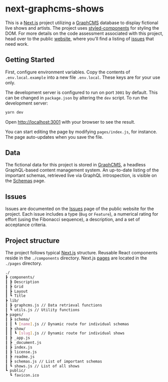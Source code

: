 # next-graphcms-shows
This is a [Next.js] project utilizing a [GraphCMS] database to display fictional live shows and artists. The project uses [styled-components] for styling the DOM. For more details on the code assessment associated with this project, head over to the public [website](https://codevalapp.github.io/next-graphcms-shows/), where you'll find a listing of [issues](#issues) that need work.

## Getting Started

First, configure environment variables. Copy the contents of `.env.local.example` into a new file `.env.local`. These keys are for your use only.

The development server is configured to run on port `3001` by default. This can be changed in `package.json` by altering the `dev` script. To run the development server:

```bash
yarn dev
```

Open [http://localhost:3001](http://localhost:3001) with your browser to see the result.

You can start editing the page by modifying `pages/index.js`, for instance. The page auto-updates when you save the file.

## Data
The fictional data for this project is stored in [GraphCMS], a headless GraphQL-based content management system. An up-to-date listing of the important schemas, retrieved live via GraphQL introspection, is visible on the [Schemas](http://localhost:3001/schemas) page.

## Issues
Issues are documented on the [Issues](https://codevalapp.github.io/next-graphcms-shows/issues/) page of the public website for the project. Each issue includes a type (`Bug` or `Feature`), a numerical rating for effort (using the Fibonacci sequence), a description, and a set of acceptance criteria.

## Project structure
The project follows typical [Next.js] structure. Reusable React components reside in the `./components` directory. Next.js [pages](https://nextjs.org/docs/basic-features/pages) are located in the `./pages` directory.

```bash
./
┣ components/
┃ ┣ Description
┃ ┣ Grid
┃ ┣ Layout
┃ ┗ Title
┣ lib/
┃ ┣ graphcms.js // Data retrieval functions
┃ ┗ utils.js // Utility functions
┣ pages/
┃ ┣ schema/
┃ ┃ ┗ [name].js // Dynamic route for individual schemas
┃ ┣ show/
┃ ┃ ┗ [slug].js // Dynamic route for individual shows
┃ ┣ _app.js
┃ ┣ _document.js
┃ ┣ index.js
┃ ┣ license.js
┃ ┣ readme.js
┃ ┣ schemas.js // List of important schemas
┃ ┗ shows.js // List of all shows
┗ public/
  ┗ favicon.ico
```

[Next.js]: https://nextjs.org/
[GraphCMS]: https://graphcms.com/
[styled-components]: https://styled-components.com/
